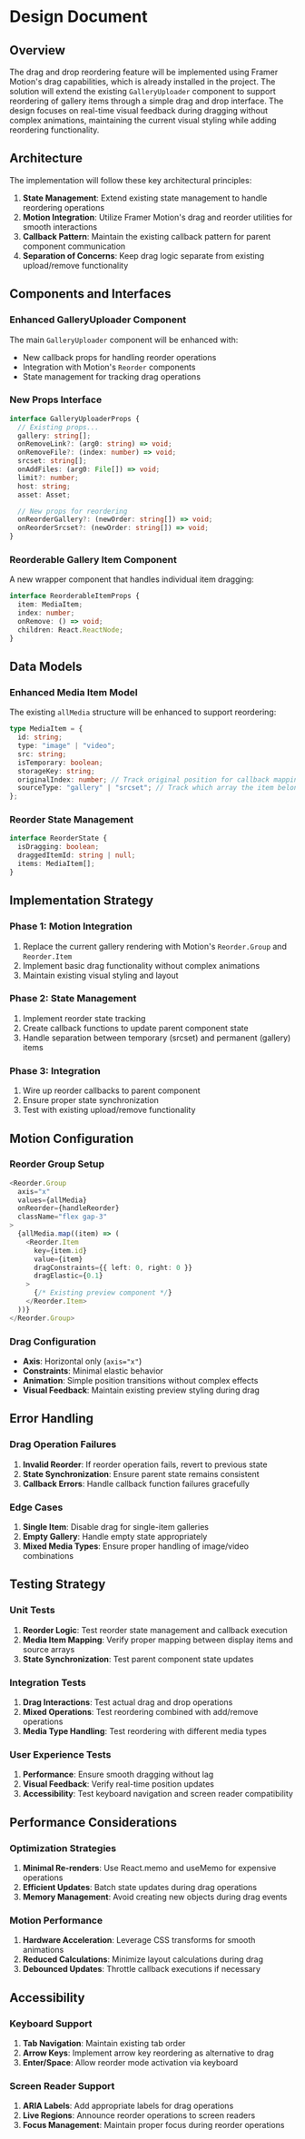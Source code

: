# Design Document

## Overview

The drag and drop reordering feature will be implemented using Framer Motion's drag capabilities, which is already installed in the project. The solution will extend the existing `GalleryUploader` component to support reordering of gallery items through a simple drag and drop interface. The design focuses on real-time visual feedback during dragging without complex animations, maintaining the current visual styling while adding reordering functionality.

## Architecture

The implementation will follow these key architectural principles:

1. **State Management**: Extend existing state management to handle reordering operations
2. **Motion Integration**: Utilize Framer Motion's drag and reorder utilities for smooth interactions
3. **Callback Pattern**: Maintain the existing callback pattern for parent component communication
4. **Separation of Concerns**: Keep drag logic separate from existing upload/remove functionality

## Components and Interfaces

### Enhanced GalleryUploader Component

The main `GalleryUploader` component will be enhanced with:

- New callback props for handling reorder operations
- Integration with Motion's `Reorder` components
- State management for tracking drag operations

### New Props Interface

```typescript
interface GalleryUploaderProps {
  // Existing props...
  gallery: string[];
  onRemoveLink?: (arg0: string) => void;
  onRemoveFile?: (index: number) => void;
  srcset: string[];
  onAddFiles: (arg0: File[]) => void;
  limit?: number;
  host: string;
  asset: Asset;

  // New props for reordering
  onReorderGallery?: (newOrder: string[]) => void;
  onReorderSrcset?: (newOrder: string[]) => void;
}
```

### Reorderable Gallery Item Component

A new wrapper component that handles individual item dragging:

```typescript
interface ReorderableItemProps {
  item: MediaItem;
  index: number;
  onRemove: () => void;
  children: React.ReactNode;
}
```

## Data Models

### Enhanced Media Item Model

The existing `allMedia` structure will be enhanced to support reordering:

```typescript
type MediaItem = {
  id: string;
  type: "image" | "video";
  src: string;
  isTemporary: boolean;
  storageKey: string;
  originalIndex: number; // Track original position for callback mapping
  sourceType: "gallery" | "srcset"; // Track which array the item belongs to
};
```

### Reorder State Management

```typescript
interface ReorderState {
  isDragging: boolean;
  draggedItemId: string | null;
  items: MediaItem[];
}
```

## Implementation Strategy

### Phase 1: Motion Integration

1. Replace the current gallery rendering with Motion's `Reorder.Group` and `Reorder.Item`
2. Implement basic drag functionality without complex animations
3. Maintain existing visual styling and layout

### Phase 2: State Management

1. Implement reorder state tracking
2. Create callback functions to update parent component state
3. Handle separation between temporary (srcset) and permanent (gallery) items

### Phase 3: Integration

1. Wire up reorder callbacks to parent component
2. Ensure proper state synchronization
3. Test with existing upload/remove functionality

## Motion Configuration

### Reorder Group Setup

```typescript
<Reorder.Group
  axis="x"
  values={allMedia}
  onReorder={handleReorder}
  className="flex gap-3"
>
  {allMedia.map((item) => (
    <Reorder.Item
      key={item.id}
      value={item}
      dragConstraints={{ left: 0, right: 0 }}
      dragElastic={0.1}
    >
      {/* Existing preview component */}
    </Reorder.Item>
  ))}
</Reorder.Group>
```

### Drag Configuration

- **Axis**: Horizontal only (`axis="x"`)
- **Constraints**: Minimal elastic behavior
- **Animation**: Simple position transitions without complex effects
- **Visual Feedback**: Maintain existing preview styling during drag

## Error Handling

### Drag Operation Failures

1. **Invalid Reorder**: If reorder operation fails, revert to previous state
2. **State Synchronization**: Ensure parent state remains consistent
3. **Callback Errors**: Handle callback function failures gracefully

### Edge Cases

1. **Single Item**: Disable drag for single-item galleries
2. **Empty Gallery**: Handle empty state appropriately
3. **Mixed Media Types**: Ensure proper handling of image/video combinations

## Testing Strategy

### Unit Tests

1. **Reorder Logic**: Test reorder state management and callback execution
2. **Media Item Mapping**: Verify proper mapping between display items and source arrays
3. **State Synchronization**: Test parent component state updates

### Integration Tests

1. **Drag Interactions**: Test actual drag and drop operations
2. **Mixed Operations**: Test reordering combined with add/remove operations
3. **Media Type Handling**: Test reordering with different media types

### User Experience Tests

1. **Performance**: Ensure smooth dragging without lag
2. **Visual Feedback**: Verify real-time position updates
3. **Accessibility**: Test keyboard navigation and screen reader compatibility

## Performance Considerations

### Optimization Strategies

1. **Minimal Re-renders**: Use React.memo and useMemo for expensive operations
2. **Efficient Updates**: Batch state updates during drag operations
3. **Memory Management**: Avoid creating new objects during drag events

### Motion Performance

1. **Hardware Acceleration**: Leverage CSS transforms for smooth animations
2. **Reduced Calculations**: Minimize layout calculations during drag
3. **Debounced Updates**: Throttle callback executions if necessary

## Accessibility

### Keyboard Support

1. **Tab Navigation**: Maintain existing tab order
2. **Arrow Keys**: Implement arrow key reordering as alternative to drag
3. **Enter/Space**: Allow reorder mode activation via keyboard

### Screen Reader Support

1. **ARIA Labels**: Add appropriate labels for drag operations
2. **Live Regions**: Announce reorder operations to screen readers
3. **Focus Management**: Maintain proper focus during reorder operations
